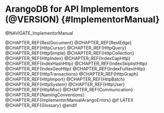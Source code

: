 ArangoDB for API Implementors (@VERSION) {#ImplementorManual}
=============================================================

@NAVIGATE_ImplementorManual

@CHAPTER_REF{RestDocument}
@CHAPTER_REF{RestEdge}
@CHAPTER_REF{HttpCursor}
@CHAPTER_REF{HttpQuery}
@CHAPTER_REF{HttpSimple}
@CHAPTER_REF{HttpCollection}
@CHAPTER_REF{HttpIndex}
@CHAPTER_REF{IndexCapHttp}
@CHAPTER_REF{IndexHashHttp}
@CHAPTER_REF{IndexSkiplistHttp}
@CHAPTER_REF{IndexGeoHttp}
@CHAPTER_REF{IndexFulltextHttp}
@CHAPTER_REF{HttpTransactions}
@CHAPTER_REF{HttpGraph}
@CHAPTER_REF{HttpImport}
@CHAPTER_REF{HttpBatch}
@CHAPTER_REF{HttpSystem}
@CHAPTER_REF{HttpUser}
@CHAPTER_REF{HttpMisc}
@CHAPTER_REF{Communication}
@CHAPTER_REF{NamingConventions}
@CHAPTER_REF{ImplementorManualArangoErrors}
@if LATEX
@CHAPTER_REF{Glossary}
@endif
